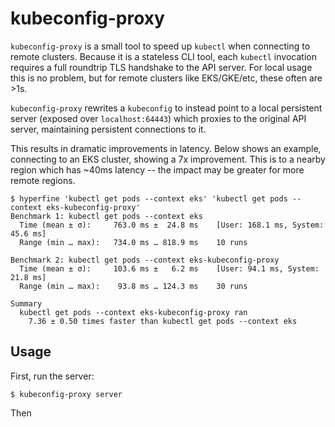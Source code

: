 # kubeconfig-proxy

`kubeconfig-proxy` is a small tool to speed up `kubectl` when connecting to remote clusters.
Because it is a stateless CLI tool, each `kubectl` invocation requires a full roundtrip TLS handshake to the API server.
For local usage this is no problem, but for remote clusters like EKS/GKE/etc, these often are >1s.

`kubeconfig-proxy` rewrites a `kubeconfig` to instead point to a local persistent server (exposed over `localhost:64443`) which proxies
to the original API server, maintaining persistent connections to it.

This results in dramatic improvements in latency.
Below shows an example, connecting to an EKS cluster, showing a 7x improvement.
This is to a nearby region which has ~40ms latency -- the impact may be greater for more remote regions.

```shell
$ hyperfine 'kubectl get pods --context eks' 'kubectl get pods --context eks-kubeconfig-proxy'
Benchmark 1: kubectl get pods --context eks
  Time (mean ± σ):     763.0 ms ±  24.8 ms    [User: 168.1 ms, System: 45.6 ms]
  Range (min … max):   734.0 ms … 818.9 ms    10 runs

Benchmark 2: kubectl get pods --context eks-kubeconfig-proxy
  Time (mean ± σ):     103.6 ms ±   6.2 ms    [User: 94.1 ms, System: 21.8 ms]
  Range (min … max):    93.8 ms … 124.3 ms    30 runs

Summary
  kubectl get pods --context eks-kubeconfig-proxy ran
    7.36 ± 0.50 times faster than kubectl get pods --context eks
```

## Usage

First, run the server:

```shell
$ kubeconfig-proxy server
```

Then